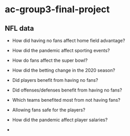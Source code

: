 # ac-group3-final-project

## NFL data

- How did having no fans affect home field advantage?

- How did the pandemic affect sporting events?

- How do fans affect the super bowl?

- How did the betting change in the 2020 season?

- Did players benefit from having no fans?

- Did offenses/defenses benefit from having no fans?

- Which teams benefited most from not having fans?

- Allowing fans safe for the players?

- How did the pandemic affect player salaries?

-
